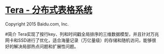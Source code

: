 [Tera - 分布式表格系统](http://github.com/BaiduPS/tera)
====

Copyright 2015 Baidu.com, Inc.

#简介
Tera实现了按行key、列和时间戳全局排序的三维数据模型，并且针对万兆网卡和SSD进行了优化，适合海量记录（万亿量级）的存储和随机访问，能够很好的解决局部热点问题和扩展性问题。
